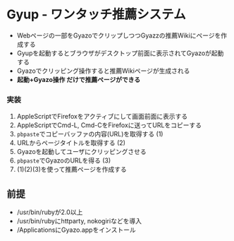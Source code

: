 # Gyup - ワンタッチ推薦システム
* Webページの一部をGyazoでクリップしつつGyazzの推薦Wikiにページを作成する
* Gyupを起動するとブラウザがデスクトップ前面に表示されてGyazoが起動する
* Gyazoでクリッピング操作すると推薦Wikiページが生成される
* **起動+Gyazo操作 だけで推薦ページができる**

### 実装

1. AppleScriptでFirefoxをアクティブにして画面前面に表示する
2. AppleScriptでCmd-L, Cmd-CをFirefoxに送ってURLをコピーする
3. `pbpaste`でコピーバッファの内容(URL)を取得する (1)
4. URLからページタイトルを取得する (2)
5. Gyazoを起動してユーザにクリッピングさせる
6. `pbpaste`でGyazoのURLを得る (3)
7. (1)(2)(3)を使って推薦ページを作成する

## 前提
* /usr/bin/rubyが2.0以上
* /usr/bin/rubyにhttparty, nokogiriなどを導入
* /ApplicationsにGyazo.appをインストール
